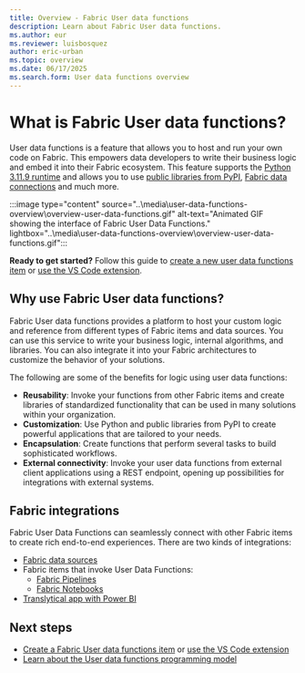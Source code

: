 ```yaml
---
title: Overview - Fabric User data functions
description: Learn about Fabric User data functions.
ms.author: eur
ms.reviewer: luisbosquez
author: eric-urban
ms.topic: overview
ms.date: 06/17/2025
ms.search.form: User data functions overview
---
```


# What is Fabric User data functions?

User data functions is a feature that allows you to host and run your own code on Fabric. This empowers data developers to write their business logic and embed it into their Fabric ecosystem. This feature supports the [Python 3.11.9 runtime](https://www.python.org/downloads/release/python-3119/) and allows you to use [public libraries from PyPI](https://pypi.org/), [Fabric data connections](./connect-to-data-sources.md) and much more.

:::image type="content" source="..\media\user-data-functions-overview\overview-user-data-functions.gif" alt-text="Animated GIF showing the interface of Fabric User Data Functions." lightbox="..\media\user-data-functions-overview\overview-user-data-functions.gif":::

**Ready to get started?** Follow this guide to [create a new user data functions item](./create-user-data-functions-portal.md) or [use the VS Code extension](./create-user-data-functions-vs-code.md).

## Why use Fabric User data functions?

Fabric User data functions provides a platform to host your custom logic and reference from different types of Fabric items and data sources. You can use this service to write your business logic, internal algorithms, and libraries. You can also integrate it into your Fabric architectures to customize the behavior of your solutions.

The following are some of the benefits for logic using user data functions:

- **Reusability**: Invoke your functions from other Fabric items and create libraries of standardized functionality that can be used in many solutions within your organization.
- **Customization**: Use Python and public libraries from PyPI to create powerful applications that are tailored to your needs.
- **Encapsulation**: Create functions that perform several tasks to build sophisticated workflows.
- **External connectivity**: Invoke your user data functions from external client applications using a REST endpoint, opening up possibilities for integrations with external systems.

## Fabric integrations
Fabric User Data Functions can seamlessly connect with other Fabric items to create rich end-to-end experiences. There are two kinds of integrations:
- [Fabric data sources](./connect-to-data-sources.md)
- Fabric items that invoke User Data Functions:
    - [Fabric Pipelines](./create-functions-activity-data-pipelines.md)
    - [Fabric Notebooks](../notebook-utilities.md)
- [Translytical app with Power BI](/power-bi/create-reports/translytical-task-flow-overview)


## Next steps

- [Create a Fabric User data functions item](./create-user-data-functions-portal.md) or [use the VS Code extension](./create-user-data-functions-vs-code.md)
- [Learn about the User data functions programming model](./python-programming-model.md)
